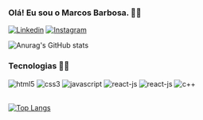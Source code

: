 ### Olá! Eu sou o Marcos Barbosa. 🙋‍♂️

[![Linkedin](https://img.shields.io/badge/LinkedIn-0077B5?style=for-the-badge&logo=linkedin&logoColor=white)](https://www.linkedin.com/in/marcos-barbosa-148224208/)
[![Instagram](https://img.shields.io/badge/Instagram-E4405F?style=for-the-badge&logo=instagram&logoColor=white)](https://www.instagram.com/marcosmbm/)

![Anurag's GitHub stats](https://github-readme-stats.vercel.app/api?username=marcosmbm&show_icons=true&theme=radical)

### Tecnologias 👨‍💻

<div style="display: inline_block">
    <img align="center" alt="html5" src="https://img.shields.io/badge/HTML5-E34F26?style=for-the-badge&logo=html5&logoColor=white"/>
    <img align="center" alt="css3" src="https://img.shields.io/badge/CSS3-1572B6?style=for-the-badge&logo=css3&logoColor=whitee"/>
    <img align="center" alt="javascript" src="https://img.shields.io/badge/JavaScript-F7DF1E?style=for-the-badge&logo=javascript&logoColor=black"/>
    <img align="center" alt="react-js" src="https://img.shields.io/badge/React-20232A?style=for-the-badge&logo=react&logoColor=61DAFB"/>
    <img align="center" alt="react-js" src="https://img.shields.io/badge/React_Native-20232A?style=for-the-badge&logo=react&logoColor=61DAFB"/>
    <img align="center" alt="c++" src="https://img.shields.io/badge/C%2B%2B-00599C?style=for-the-badge&logo=c%2B%2B&logoColor=white"/>
</div>

<br>

[![Top Langs](https://github-readme-stats.vercel.app/api/top-langs/?username=marcosmbm&layout=compact)](https://github.com/anuraghazra/github-readme-stats)


